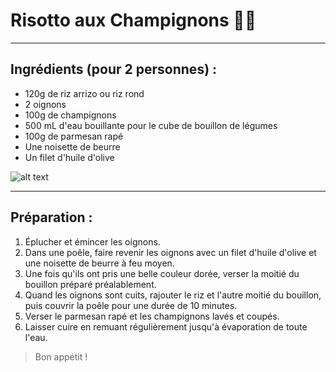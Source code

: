 # Risotto aux Champignons 🍄‍🟫
***
## Ingrédients (pour 2 personnes) :
- 120g de riz arrizo ou riz rond
- 2 oignons
- 100g de champignons 
- 500 mL d'eau bouillante pour le cube de bouillon de légumes
- 100g de parmesan rapé
- Une noisette de beurre
- Un filet d'huile d'olive

![alt text](https://assets.afcdn.com/recipe/20221108/137260_w1024h1024c1cx1048cy721cxt0cyt0cxb2119cyb1414.jpg)

***
## Préparation :

1. Éplucher et émincer les oignons.
2. Dans une poêle, faire revenir les oignons avec un filet d'huile d'olive et une noisette de beurre à feu moyen.
3. Une fois qu'ils ont pris une belle couleur dorée, verser la moitié du bouillon préparé préalablement.
4. Quand les oignons sont cuits, rajouter le riz et l'autre moitié du bouillon, puis couvrir la poêle pour une durée de 10 minutes.
5. Verser le parmesan rapé et les champignons lavés et coupés.
6. Laisser cuire en remuant régulièrement jusqu'à évaporation de toute l'eau.

> Bon appétit !
